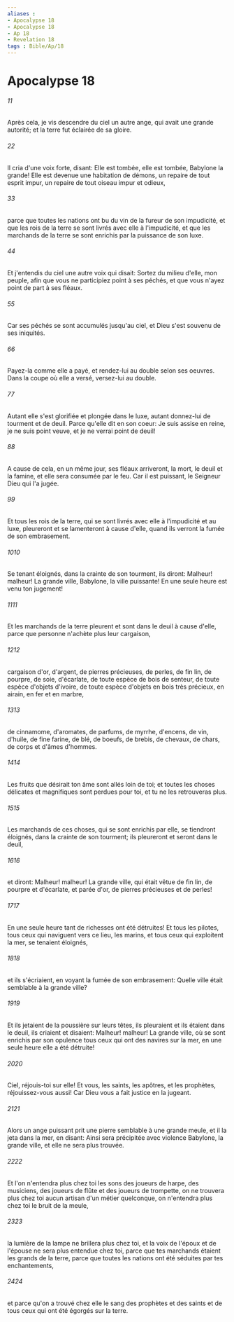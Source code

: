 ```yaml
---
aliases : 
- Apocalypse 18
- Apocalypse 18
- Ap 18
- Revelation 18
tags : Bible/Ap/18
---
```


# Apocalypse 18

###### 11
Après cela, je vis descendre du ciel un autre ange, qui avait une grande autorité; et la terre fut éclairée de sa gloire.
###### 22
Il cria d'une voix forte, disant: Elle est tombée, elle est tombée, Babylone la grande! Elle est devenue une habitation de démons, un repaire de tout esprit impur, un repaire de tout oiseau impur et odieux,
###### 33
parce que toutes les nations ont bu du vin de la fureur de son impudicité, et que les rois de la terre se sont livrés avec elle à l'impudicité, et que les marchands de la terre se sont enrichis par la puissance de son luxe.
###### 44
Et j'entendis du ciel une autre voix qui disait: Sortez du milieu d'elle, mon peuple, afin que vous ne participiez point à ses péchés, et que vous n'ayez point de part à ses fléaux.
###### 55
Car ses péchés se sont accumulés jusqu'au ciel, et Dieu s'est souvenu de ses iniquités.
###### 66
Payez-la comme elle a payé, et rendez-lui au double selon ses oeuvres. Dans la coupe où elle a versé, versez-lui au double.
###### 77
Autant elle s'est glorifiée et plongée dans le luxe, autant donnez-lui de tourment et de deuil. Parce qu'elle dit en son coeur: Je suis assise en reine, je ne suis point veuve, et je ne verrai point de deuil!
###### 88
A cause de cela, en un même jour, ses fléaux arriveront, la mort, le deuil et la famine, et elle sera consumée par le feu. Car il est puissant, le Seigneur Dieu qui l'a jugée.
###### 99
Et tous les rois de la terre, qui se sont livrés avec elle à l'impudicité et au luxe, pleureront et se lamenteront à cause d'elle, quand ils verront la fumée de son embrasement.
###### 1010
Se tenant éloignés, dans la crainte de son tourment, ils diront: Malheur! malheur! La grande ville, Babylone, la ville puissante! En une seule heure est venu ton jugement!
###### 1111
Et les marchands de la terre pleurent et sont dans le deuil à cause d'elle, parce que personne n'achète plus leur cargaison,
###### 1212
cargaison d'or, d'argent, de pierres précieuses, de perles, de fin lin, de pourpre, de soie, d'écarlate, de toute espèce de bois de senteur, de toute espèce d'objets d'ivoire, de toute espèce d'objets en bois très précieux, en airain, en fer et en marbre,
###### 1313
de cinnamome, d'aromates, de parfums, de myrrhe, d'encens, de vin, d'huile, de fine farine, de blé, de boeufs, de brebis, de chevaux, de chars, de corps et d'âmes d'hommes.
###### 1414
Les fruits que désirait ton âme sont allés loin de toi; et toutes les choses délicates et magnifiques sont perdues pour toi, et tu ne les retrouveras plus.
###### 1515
Les marchands de ces choses, qui se sont enrichis par elle, se tiendront éloignés, dans la crainte de son tourment; ils pleureront et seront dans le deuil,
###### 1616
et diront: Malheur! malheur! La grande ville, qui était vêtue de fin lin, de pourpre et d'écarlate, et parée d'or, de pierres précieuses et de perles!
###### 1717
En une seule heure tant de richesses ont été détruites! Et tous les pilotes, tous ceux qui naviguent vers ce lieu, les marins, et tous ceux qui exploitent la mer, se tenaient éloignés,
###### 1818
et ils s'écriaient, en voyant la fumée de son embrasement: Quelle ville était semblable à la grande ville?
###### 1919
Et ils jetaient de la poussière sur leurs têtes, ils pleuraient et ils étaient dans le deuil, ils criaient et disaient: Malheur! malheur! La grande ville, où se sont enrichis par son opulence tous ceux qui ont des navires sur la mer, en une seule heure elle a été détruite!
###### 2020
Ciel, réjouis-toi sur elle! Et vous, les saints, les apôtres, et les prophètes, réjouissez-vous aussi! Car Dieu vous a fait justice en la jugeant.
###### 2121
Alors un ange puissant prit une pierre semblable à une grande meule, et il la jeta dans la mer, en disant: Ainsi sera précipitée avec violence Babylone, la grande ville, et elle ne sera plus trouvée.
###### 2222
Et l'on n'entendra plus chez toi les sons des joueurs de harpe, des musiciens, des joueurs de flûte et des joueurs de trompette, on ne trouvera plus chez toi aucun artisan d'un métier quelconque, on n'entendra plus chez toi le bruit de la meule,
###### 2323
la lumière de la lampe ne brillera plus chez toi, et la voix de l'époux et de l'épouse ne sera plus entendue chez toi, parce que tes marchands étaient les grands de la terre, parce que toutes les nations ont été séduites par tes enchantements,
###### 2424
et parce qu'on a trouvé chez elle le sang des prophètes et des saints et de tous ceux qui ont été égorgés sur la terre.

